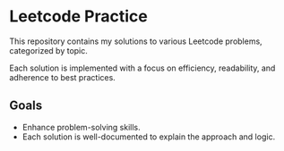 # Leetcode Practice

This repository contains my solutions to various Leetcode problems, categorized by topic.

Each solution is implemented with a focus on efficiency, readability, and adherence to best practices.

## Goals

- Enhance problem-solving skills.
- Each solution is well-documented to explain the approach and logic.
